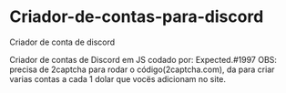 # Criador-de-contas-para-discord
Criador de conta de discord



Criador de contas de Discord em JS codado por: Expected.#1997 OBS: precisa de 2captcha para rodar o código(2captcha.com), da para criar varias contas a cada 1 dolar que vocës adicionam no site.
